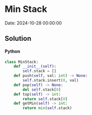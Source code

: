 # Min Stack

Date: 2024-10-28 00:00:00

## Solution

#### Python
```python
class MinStack:
    def __init__(self):
        self.stack = []
    def push(self, val: int) -> None:
        self.stack.insert(0, val)
    def pop(self) -> None:
        del self.stack[0]
    def top(self) -> int:
        return self.stack[0]
    def getMin(self) -> int:
        return min(self.stack)
 ```